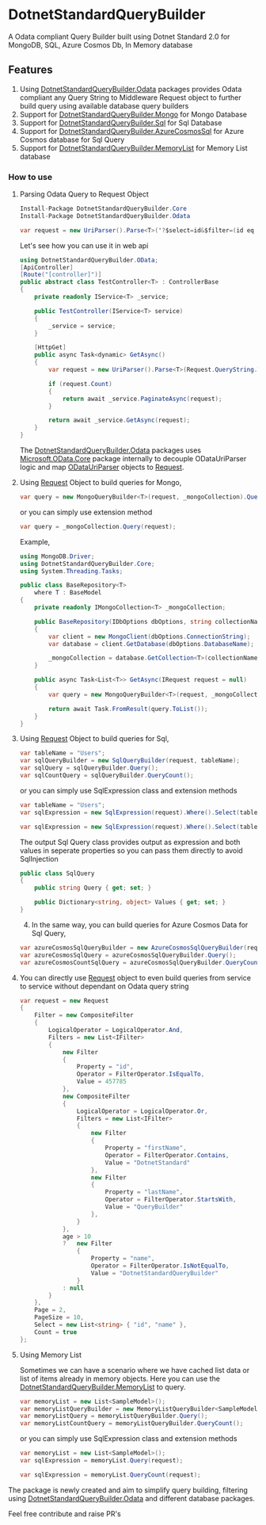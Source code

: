 # DotnetStandardQueryBuilder

A Odata compliant Query Builder built using Dotnet Standard 2.0 for MongoDB, SQL, Azure Cosmos Db, In Memory database

## Features

1. Using [DotnetStandardQueryBuilder.Odata](https://www.nuget.org/packages/DotnetStandardQueryBuilder.Odata/) packages provides Odata compliant any Query String to Middleware Request object to further build query using available database query builders
3. Support for [DotnetStandardQueryBuilder.Mongo](https://www.nuget.org/packages/DotnetStandardQueryBuilder.Mongo/) for Mongo Database
3. Support for [DotnetStandardQueryBuilder.Sql](https://www.nuget.org/packages/DotnetStandardQueryBuilder.Sql/) for Sql Database
3. Support for [DotnetStandardQueryBuilder.AzureCosmosSql](https://www.nuget.org/packages/DotnetStandardQueryBuilder.AzureCosmosSql/) for Azure Cosmos database for Sql Query
4. Support for [DotnetStandardQueryBuilder.MemoryList](https://www.nuget.org/packages/DotnetStandardQueryBuilder.MemoryList/) for Memory List database

### How to use

1. Parsing Odata Query to Request Object

    ```csharp
    Install-Package DotnetStandardQueryBuilder.Core
    Install-Package DotnetStandardQueryBuilder.Odata
    ```
    ```csharp
    var request = new UriParser().Parse<T>('?$select=id&$filter=(id eq 545648 and name='DotnetStandardQueryBuilder')&top=10');
    ```

    Let's see how you can use it in web api

    ```csharp
    using DotnetStandardQueryBuilder.OData;
    [ApiController]
    [Route("[controller]")]
    public abstract class TestController<T> : ControllerBase
    {
        private readonly IService<T> _service;

        public TestController(IService<T> service)
        {
            _service = service;
        }

        [HttpGet]
        public async Task<dynamic> GetAsync()
        {
            var request = new UriParser().Parse<T>(Request.QueryString.ToString());

            if (request.Count)
            {
                return await _service.PaginateAsync(request);
            }

            return await _service.GetAsync(request);
        }
    }
    ```
    The [DotnetStandardQueryBuilder.Odata](https://www.nuget.org/packages/DotnetStandardQueryBuilder.Odata/) packages uses [Microsoft.OData.Core](https://www.nuget.org/packages/Microsoft.OData.Core/) package internally to decouple ODataUriParser logic and map [ODataUriParser](https://docs.microsoft.com/en-us/dotnet/api/microsoft.odata.uriparser.odatauriparser?view=odata-core-7.0) objects to [Request](https://github.com/nikhilsarvaiye/DotnetStandardQueryBuilder/blob/main/DotnetStandardQueryBuilder.Core/IRequest.cs).

2. Using [Request](https://github.com/nikhilsarvaiye/DotnetStandardQueryBuilder/blob/main/DotnetStandardQueryBuilder.Core/IRequest.cs) Object to build queries for Mongo,

    ```csharp
    var query = new MongoQueryBuilder<T>(request, _mongoCollection).Query();
    ```

    or you can simply use extension method

    ```csharp
    var query = _mongoCollection.Query(request);
    ```

    Example,

    ```csharp
    using MongoDB.Driver;
    using DotnetStandardQueryBuilder.Core;
    using System.Threading.Tasks;

    public class BaseRepository<T>
        where T : BaseModel
    {
        private readonly IMongoCollection<T> _mongoCollection;

        public BaseRepository(IDbOptions dbOptions, string collectionName)
        {
            var client = new MongoClient(dbOptions.ConnectionString);
            var database = client.GetDatabase(dbOptions.DatabaseName);

            _mongoCollection = database.GetCollection<T>(collectionName);
        }

        public async Task<List<T>> GetAsync(IRequest request = null)
        {
            var query = new MongoQueryBuilder<T>(request, _mongoCollection).Query();

            return await Task.FromResult(query.ToList());
        }
    }
    ```

3. Using [Request](https://github.com/nikhilsarvaiye/DotnetStandardQueryBuilder/blob/main/DotnetStandardQueryBuilder.Core/IRequest.cs) Object to build queries for Sql,

    ```csharp
    var tableName = "Users";
    var sqlQueryBuilder = new SqlQueryBuilder(request, tableName);
    var sqlQuery = sqlQueryBuilder.Query();
    var sqlCountQuery = sqlQueryBuilder.QueryCount();
    ```

    or you can simply use SqlExpression class and extension methods

    ```csharp
    var tableName = "Users";
    var sqlExpression = new SqlExpression(request).Where().Select(tableName).OrderBy().Paginate();

    var sqlExpression = new SqlExpression(request).Where().Select(tableName).OrderBy();
    ```

    The output Sql Query class provides output as expression and both values in seperate properties so you can pass them directly to avoid SqlInjection
    ```csharp 
    public class SqlQuery
    {
        public string Query { get; set; }

        public Dictionary<string, object> Values { get; set; }
    }
    ```

    4. In the same way, you can build queries for Azure Cosmos Data for Sql Query,

    ```csharp
    var azureCosmosSqlQueryBuilder = new AzureCosmosSqlQueryBuilder(request);
    var azureCosmosSqlQuery = azureCosmosSqlQueryBuilder.Query();
    var azureCosmosCountSqlQuery = azureCosmosSqlQueryBuilder.QueryCount();
    ```

4. You can directly use [Request](https://github.com/nikhilsarvaiye/DotnetStandardQueryBuilder/blob/main/DotnetStandardQueryBuilder.Core/IRequest.cs) object to even build queries from service to service without dependant on Odata query string

    ```csharp
    var request = new Request
    {
        Filter = new CompositeFilter
        {
            LogicalOperator = LogicalOperator.And,
            Filters = new List<IFilter>
            {
                new Filter
                {
                    Property = "id",
                    Operator = FilterOperator.IsEqualTo,
                    Value = 457785
                },
                new CompositeFilter
                {
                    LogicalOperator = LogicalOperator.Or,
                    Filters = new List<IFilter>
                    {
                        new Filter
                        {
                            Property = "firstName",
                            Operator = FilterOperator.Contains,
                            Value = "DotnetStandard"
                        },
                        new Filter
                        {
                            Property = "lastName",
                            Operator = FilterOperator.StartsWith,
                            Value = "QueryBuilder"
                        },
                    }
                },
                age > 10 
                ?   new Filter
                    {
                        Property = "name",
                        Operator = FilterOperator.IsNotEqualTo,
                        Value = "DotnetStandardQueryBuilder"
                    } 
                : null
            }
        },
        Page = 2,
        PageSize = 10,
        Select = new List<string> { "id", "name" },
        Count = true
    };
    ```

5. Using Memory List

    Sometimes we can have a scenario where we have cached list data or list of items already in memory objects. Here you can use the [DotnetStandardQueryBuilder.MemoryList](https://www.nuget.org/packages/DotnetStandardQueryBuilder.MemoryList/) to query.
    
    ```csharp
    var memoryList = new List<SampleModel>();
    var memoryListQueryBuilder = new MemoryListQueryBuilder<SampleModel>(request, memoryList);
    var memoryListQuery = memoryListQueryBuilder.Query();
    var memoryListCountQuery = memoryListQueryBuilder.QueryCount();
    ```

    or you can simply use SqlExpression class and extension methods

    ```csharp
    var memoryList = new List<SampleModel>();
    var sqlExpression = memoryList.Query(request);

    var sqlExpression = memoryList.QueryCount(request);
    ```

The package is newly created and aim to simplify query building, filtering using [DotnetStandardQueryBuilder.Odata](https://www.nuget.org/packages/DotnetStandardQueryBuilder.Odata/) and different database packages. 

Feel free contribute and raise PR's
